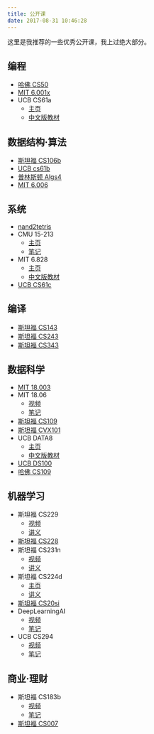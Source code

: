 ```yaml
---
title: 公开课
date: 2017-08-31 10:46:28
---
```


这里是我推荐的一些优秀公开课，我上过绝大部分。

## 编程

+   [哈佛 CS50](http://open.163.com/special/opencourse/cs50.html)
+   [MIT 6.001x](https://courses.edx.org/courses/MITx/6.00.1x/3T2013/course/)
+   UCB CS61a
    +   [主页](https://cs61a.org/)
    +   [中文版教材](https://github.com/wizardforcel/sicp-py-zh)

## 数据结构·算法

+   [斯坦福 CS106b](http://open.163.com/special/opencourse/abstractions.html)
+   [UCB cs61b](https://inst.eecs.berkeley.edu/~cs61b/)
+   [普林斯顿 Algs4](http://algs4.cs.princeton.edu/)
+   [MIT 6.006](http://open.163.com/special/opencourse/algorithms.html)

## 系统

+   [nand2tetris](http://www.nand2tetris.org/)
+   CMU 15-213
    +   [主页](http://www.csapp.cs.cmu.edu/)
    +   [笔记](http://wdxtub.com/2016/04/16/thin-csapp-1/)
+   MIT 6.828
    +   [主页](https://pdos.csail.mit.edu/6.828/)
    +   [中文版教材](https://www.gitbook.com/book/th0ar/xv6-chinese)
+   [UCB CS61c](http://www-inst.eecs.berkeley.edu/~cs61c/)

## 编译

+   [斯坦福 CS143](http://web.stanford.edu/class/cs143/)
+   [斯坦福 CS243](https://suif.stanford.edu/~courses/cs243/)
+   [斯坦福 CS343](http://web.stanford.edu/class/cs343/)

## 数据科学

+   [MIT 18.003](http://www-math.mit.edu/~djk/calculus_beginners/)
+   MIT 18.06
    +   [视频](http://open.163.com/special/opencourse/daishu.html)
    +   [笔记](https://github.com/zlotus/notes-linear-algebra)
+   [斯坦福 CS109](https://web.stanford.edu/class/cs109/)
+   [斯坦福 CVX101](https://www.bilibili.com/video/av8907218/)
+   UCB DATA8
    +   [主页](http://data8.org/)
    +   [中文版教材](https://github.com/Kivy-CN/data8-textbook-zh)
+   [UCB DS100](http://www.ds100.org/)
+   [哈佛 CS109](https://cs109.github.io/a-2017/)

## 机器学习

+   斯坦福 CS229
    +   [视频](http://open.163.com/special/opencourse/machinelearning.html)
    +   [讲义](https://github.com/Kivy-CN/Stanford-CS-229-CN)
+   [斯坦福 CS228](https://cs.stanford.edu/~ermon/cs228/index.html)
+   斯坦福 CS231n
    +   [视频](https://www.bilibili.com/video/av17204303/)
    +   [讲义](https://zhuanlan.zhihu.com/p/21930884?refer=intelligentunit)
+   斯坦福 CS224d
    +   [主页](http://cs224d.stanford.edu/)
    +   [讲义](http://blog.csdn.net/column/details/dl-nlp.html)
+   [斯坦福 CS20si](https://web.stanford.edu/class/cs20si/)
+   DeepLearningAI
    +   [视频](https://mooc.study.163.com/course/deeplearning_ai-2001281002#/info)
    +   [笔记](http://ai-start.com/dl2017/)
+   UCB CS294
    +   [视频](https://www.bilibili.com/video/av9802698/)
    +   [笔记](https://zhuanlan.zhihu.com/c_150977189)

## 商业·理财

+   斯坦福 CS183b
    +   [视频](http://open.163.com/special/opencourse/startup.html)
    +   [笔记](http://download.csdn.net/download/wizardforcel/10015140)
+   [斯坦福 CS007](https://cs007.blog/)
